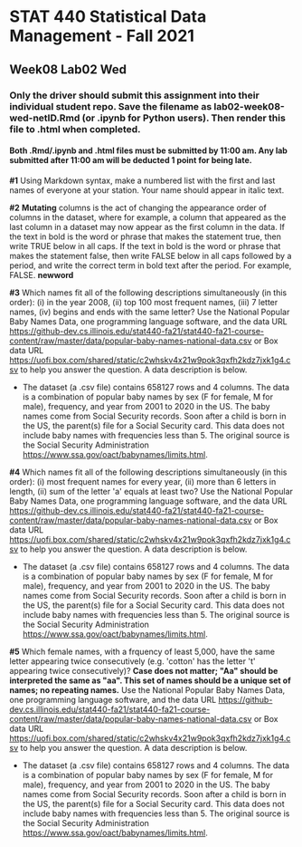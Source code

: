 # STAT 440 Statistical Data Management - Fall 2021
## Week08 Lab02 Wed
### Only the driver should submit this assignment into their individual student repo. Save the filename as lab02-week08-wed-netID.Rmd (or .ipynb for Python users). Then render this file to .html when completed. 
#### Both .Rmd/.ipynb and .html files must be submitted by 11:00 am. Any lab submitted after 11:00 am will be deducted 1 point for being late.

**#1** Using Markdown syntax, make a numbered list with the first and last names of everyone at your station. Your name should appear in italic text.

**#2** **Mutating** columns is the act of changing the appearance order of columns in the dataset, where for example, a column that appeared as the last column in a dataset may now appear as the first column in the data. If the text in bold is the word or phrase that makes the statement true, then write TRUE below in all caps. If the text in bold is the word or phrase that makes the statement false, then write FALSE below in all caps followed by a period, and write the correct term in bold text after the period. For example, FALSE. **newword** 

**#3** Which names fit all of the following descriptions simultaneously (in this order): (i) in the year 2008, (ii) top 100 most frequent names, (iii) 7 letter names, (iv) begins and ends with the same letter? Use the National Popular Baby Names Data, one programming language software, and the data URL https://github-dev.cs.illinois.edu/stat440-fa21/stat440-fa21-course-content/raw/master/data/popular-baby-names-national-data.csv or Box data URL https://uofi.box.com/shared/static/c2whskv4x21w9pok3qxfh2kdz7jxk1g4.csv to help you answer the question. A data description is below.

  - The dataset (a .csv file) contains 658127 rows and 4 columns. The data is a combination of popular baby names by sex (F for female, M for male), frequency, and year from 2001 to 2020 in the US. The baby names come from Social Security records. Soon after a child is born in the US, the parent(s) file for a Social Security card. This data does not include baby names with frequencies less than 5. The original source is the Social Security Administration https://www.ssa.gov/oact/babynames/limits.html.

**#4** Which names fit all of the following descriptions simultaneously (in this order): (i) most frequent names for every year, (ii) more than 6 letters in length, (ii) sum of the letter 'a'  equals at least two? Use the National Popular Baby Names Data, one programming language software, and the data URL https://github-dev.cs.illinois.edu/stat440-fa21/stat440-fa21-course-content/raw/master/data/popular-baby-names-national-data.csv or Box data URL https://uofi.box.com/shared/static/c2whskv4x21w9pok3qxfh2kdz7jxk1g4.csv to help you answer the question. A data description is below.

  - The dataset (a .csv file) contains 658127 rows and 4 columns. The data is a combination of popular baby names by sex (F for female, M for male), frequency, and year from 2001 to 2020 in the US. The baby names come from Social Security records. Soon after a child is born in the US, the parent(s) file for a Social Security card. This data does not include baby names with frequencies less than 5. The original source is the Social Security Administration https://www.ssa.gov/oact/babynames/limits.html.

**#5** Which female names, with a frquency of least 5,000, have the same letter appearing twice consecutively (e.g. 'cotton' has the letter 't' appearing twice consecutively)? **Case does not matter; "Aa" should be interpreted the same as "aa". This set of names should be a unique set of names; no repeating names.** Use the National Popular Baby Names Data, one programming language software, and the data URL https://github-dev.cs.illinois.edu/stat440-fa21/stat440-fa21-course-content/raw/master/data/popular-baby-names-national-data.csv or Box data URL https://uofi.box.com/shared/static/c2whskv4x21w9pok3qxfh2kdz7jxk1g4.csv to help you answer the question. A data description is below.

  - The dataset (a .csv file) contains 658127 rows and 4 columns. The data is a combination of popular baby names by sex (F for female, M for male), frequency, and year from 2001 to 2020 in the US. The baby names come from Social Security records. Soon after a child is born in the US, the parent(s) file for a Social Security card. This data does not include baby names with frequencies less than 5. The original source is the Social Security Administration https://www.ssa.gov/oact/babynames/limits.html.
